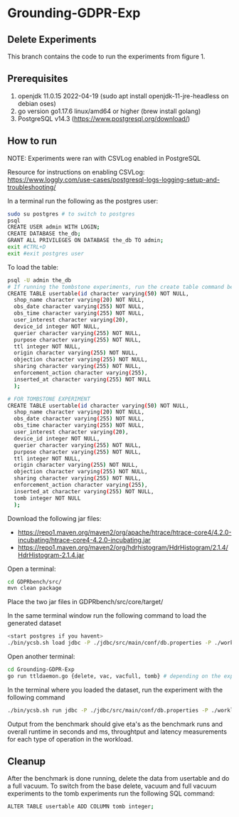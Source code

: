# Grounding-GDPR-Exp

## Delete Experiments
This branch contains the code to run the experiments from figure 1. 

## Prerequisites
1. openjdk 11.0.15 2022-04-19 (sudo apt install openjdk-11-jre-headless on debian oses)
2. go version go1.17.6 linux/amd64 or higher (brew install golang)
3. PostgreSQL v14.3 (https://www.postgresql.org/download/)

## How to run
NOTE: Experiments were ran with CSVLog enabled in PostgreSQL

Resource for instructions on enabling CSVLog:
https://www.loggly.com/use-cases/postgresql-logs-logging-setup-and-troubleshooting/

In a terminal run the following as the postgres user:
```bash
sudo su postgres # to switch to postgres
psql
CREATE USER admin WITH LOGIN;
CREATE DATABASE the_db;
GRANT ALL PRIVILEGES ON DATABASE the_db TO admin;
exit #CTRL+D
exit #exit postgres user
```

To load the table:
```bash
psql -U admin the_db
# If running the tombstone experiments, run the create table command below.
CREATE TABLE usertable(id character varying(50) NOT NULL,
  shop_name character varying(20) NOT NULL,
  obs_date character varying(255) NOT NULL,
  obs_time character varying(255) NOT NULL,
  user_interest character varying(20),
  device_id integer NOT NULL,
  querier character varying(255) NOT NULL,
  purpose character varying(255) NOT NULL,
  ttl integer NOT NULL,
  origin character varying(255) NOT NULL,
  objection character varying(255) NOT NULL,
  sharing character varying(255) NOT NULL,
  enforcement_action character varying(255),
  inserted_at character varying(255) NOT NULL
  );

# FOR TOMBSTONE EXPERIMENT
CREATE TABLE usertable(id character varying(50) NOT NULL,
  shop_name character varying(20) NOT NULL,
  obs_date character varying(255) NOT NULL,
  obs_time character varying(255) NOT NULL,
  user_interest character varying(20),
  device_id integer NOT NULL,
  querier character varying(255) NOT NULL,
  purpose character varying(255) NOT NULL,
  ttl integer NOT NULL,
  origin character varying(255) NOT NULL,
  objection character varying(255) NOT NULL,
  sharing character varying(255) NOT NULL,
  enforcement_action character varying(255),
  inserted_at character varying(255) NOT NULL,
  tomb integer NOT NULL
  );
```

Download the following jar files:
- https://repo1.maven.org/maven2/org/apache/htrace/htrace-core4/4.2.0-incubating/htrace-core4-4.2.0-incubating.jar
- https://repo1.maven.org/maven2/org/hdrhistogram/HdrHistogram/2.1.4/HdrHistogram-2.1.4.jar 

Open a terminal:
```bash
cd GDPRbench/src/
mvn clean package
```
Place the two jar files in GDPRbench/src/core/target/

In the same terminal window run the following command to load the generated dataset
```bash
<start postgres if you havent>
./bin/ycsb.sh load jdbc -P ./jdbc/src/main/conf/db.properties -P ./workloads/{controller workload from workload directory} -s
```

Open another terminal:
```bash
cd Grounding-GDPR-Exp
go run ttldaemon.go {delete, vac, vacfull, tomb} # depending on the experiment, if you want to run normal deletes then give the delete argument for example
```

In the terminal where you loaded the dataset, run the experiment with the following command

```bash
./bin/ycsb.sh run jdbc -P ./jdbc/src/main/conf/db.properties -P ./workloads/{controller workload from workload directory} -s
```

Output from the benchmark should give eta's as the benchmark runs and overall runtime in seconds and ms, throughtput and latency measurements for each type of operation in the workload.

## Cleanup
After the benchmark is done running, delete the data from usertable and do a full vacuum. To switch from the base delete, vacuum and full vacuum experiments to the tomb experiments run the following SQL command:

```bash
ALTER TABLE usertable ADD COLUMN tomb integer;
```